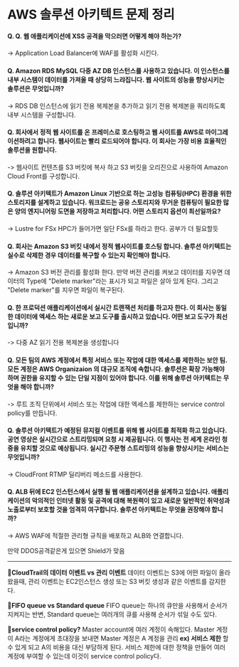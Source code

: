 # AWS 솔루션 아키텍트 문제 정리



#### Q. Q. 웹 애플리케이션에 XSS 공격을 막으러면 어떻게 해야 하는가?
-> Application Load Balancer에 WAF를 활성화 시킨다.

#### Q. Amazon RDS MySQL 다중 AZ DB 인스턴스를 사용하고 있습니다. 이 인스턴스를 내부 시스템이 데이터를 가져올 때 상당히 느랴집니다. 웹 사이트의 성능을 향상시키는 솔루션은 무엇입니까?
-> RDS DB 인스턴스에 읽기 전용 복제본을 추가하고 읽기 전용 복제본을 쿼리하도록 내부 시스템을 구성합니다.

#### Q. 회사에서 정적 웹 사이트를 온 프레미스로 호스팅하고 웹 사이트를 AWS로 마이그레이션하려고 합니다. 웹사이트는 빨리 로드되어야 합니다. 이 회사는 가장 비용 효율적인 솔루션을 원합니다.
-> 웹사이트 컨텐츠를 S3 버킷에 복사 하고 S3 버킷을 오리진으로 사용하여 Amazon Cloud Front를 구성합니다.

#### Q. 솔루션 아키텍트가 Amazon Linux 기반으로 하는 고성능 컴퓨팅(HPC) 환경을 위한 스토리지를 설계하고 있습니다. 워크로드는 공유 스토리지와 무거운 컴퓨팅이 필요한 많은 양의 엔지니어링 도면을 저장하고 처리합니다. 어떤 스토리지 옵션이 최선일까요?
-> Lustre for FSx
HPC가 들어가면 일단 FSx를 하라고 한다. 공부가 더 필요할듯

#### Q. 회사는 Amazon S3 버킷 내에서 정적 웹사이트를 호스팅 합니다. 솔루션 아키텍트는 실수로 삭제한 경우 데이터를 복구할 수 있는지 확인해야 합니다.
-> Amazon S3 버전 관리를 활성화 한다.
만약 버전 관리를 켜보고 데이터를 지우면 데이터의 Type에 "Delete marker"라는 표시가 되고 파일은 살아 있게 된다. 그리고 "Delete marker"를 지우면 파일이 복구된다.

#### Q. 한 프로덕션 애플리케이션에서 실시간 트랜잭션 처리를 하고자 한다. 이 회사는 동일한 데이터에 엑세스 하는 새로운 보고 도구를 출시하고 있습니다. 어떤 보고 도구가 최선입니까?
-> 다중 AZ 읽기 전용 복제본을 생성합니다

#### Q. 모든 팀의 AWS 계정에서 특정 서비스 또는 작업에 대한 엑세스를 제한하는 보안 팀. 모든 계정은 AWS Organizaion 의 대규모 조직에 속합니다. 솔루션은 확장 가능해야 하며 권한을 유지할 수 있는 단일 지점이 있어야 합니다. 이를 위해 솔루션 아키텍트는 무엇을 해야 합니까?
-> 루트 조직 단위에서 서비스 또는 작업에 대한 엑세스를 제한하는 service control policy를 만듭니다.



#### Q. 솔루션 아키텍트가 예정된 뮤지컬 이벤트를 위해 웹 사이트를 최적화 하고 있습니다. 공연 영상은 실시간으로 스트리밍되며 요청 시 제공됩니다. 이 행사는 전 세계 온라인 청중을 유치할 것으로 예상됩니다. 실시간 주문형 스트리밍의 성능을 향상시키는 서비스는 무엇입니까?
-> CloudFront
RTMP 딜리버리 메소드를 사용한다.

#### Q. ALB 뒤에 EC2 인스턴스에서 실행 될 웹 애플리케이션을 설계하고 있습니다. 애플리케이션의 악의적인 인터넷 활동 및 공격에 대해 복원력이 있고 새로운 일반적인 취약성과 노출로부터 보호할 것을 엄격히 여구합니다. 솔루션 아키텍트는 무엇을 권장해야 합니까?
-> AWS WAF에 적절한 관리형 규칙을 배포하고 ALB와 연결합니다.

만약 DDOS공격같은게 있으면 Shield가 맞음

---

**🤔CloudTrail의 데이터 이벤트 vs 관리 이벤트**
데이터 이벤트는 S3에 어떤 파일이 올라왔을때, 관리 이벤트는 EC2인스턴스 생성 또는 S3 버킷 생성과 같은 이벤트를 감지한다.

**🤔FIFO queue vs Standard queue**
FIFO queue는 하나의 큐만을 사용해서 순서가 지켜지는 반변, Standard queue는 여러개의 큐를 사용해 순서가 섞일 수도 있다.

**🤔service control policy?**
Master account에 여러 계정이 속해있다. Master 계정이 A라는 계정에게 초대장을 보내면 Master 계정은 A 계정을 관리 **ex) 서비스 제한** 할 수 있게 되고 A의 비용을 대신 부담하게 된다. 서비스 제한에 대한 정책을 만들어 여러 계정에 부여할 수 있는데 이것이 service control policy다.